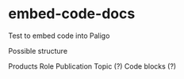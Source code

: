 # embed-code-docs
Test to embed code into Paligo



Possible structure

Products
Role
Publication
Topic (?)
Code blocks (?)
